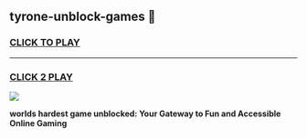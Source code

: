 
## tyrone-unblock-games 👋
<h3>
<a href="https://premium.freeplayer.one?title=tyrone-unblock-games&ref=14F">CLICK TO PLAY</a></h3>
<hr>

<h3>
<a href="https://premium.freeplayer.one?title=tyrone-unblock-games&ref=14F">CLICK 2 PLAY</a>
  
</h3>

<a href="https://premium.freeplayer.one?title=tyrone-unblock-games&ref=12F/"><img src="https://clearcache.store/games.png"></a>


**worlds hardest game unblocked: Your Gateway to Fun and Accessible Online Gaming**
